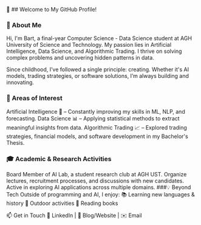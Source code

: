👋 ## Welcome to My GitHub Profile!
### 🧠 About Me
Hi, I'm Bart, a final-year Computer Science - Data Science student at AGH University of Science and Technology. My passion lies in Artificial Intelligence, Data Science, and Algorithmic Trading. I thrive on solving complex problems and uncovering hidden patterns in data.

Since childhood, I’ve followed a single principle: creating. Whether it's AI models, trading strategies, or software solutions, I’m always building and innovating.

### 🔬 Areas of Interest
Artificial Intelligence 🤖 – Constantly improving my skills in ML, NLP, and forecasting.
Data Science 📊 – Applying statistical methods to extract meaningful insights from data.
Algorithmic Trading 📈 – Explored trading strategies, financial models, and software development in my Bachelor's Thesis.
### 🎓 Academic & Research Activities
Board Member of AI Lab, a student research club at AGH UST.
Organize lectures, recruitment processes, and discussions with new candidates.
Active in exploring AI applications across multiple domains.
###💡 Beyond Tech
Outside of programming and AI, I enjoy:
📚 Learning new languages & history
🌿 Outdoor activities
📖 Reading books

📫 Get in Touch
🔗 LinkedIn | 📝 Blog/Website | ✉️ Email
